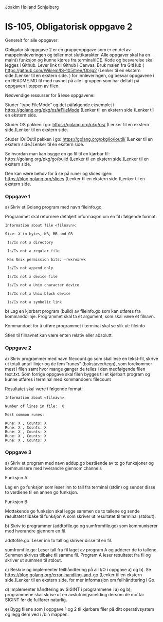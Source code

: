 Joakim Høiland Schjølberg







# IS-105, Obligatorisk oppgave 2

Generelt for alle oppgaver:

Obligatorisk oppgave 2 er en gruppeoppgave som er en del av mappeinnleveringen og teller mot sluttkarakter.
Alle oppgaver skal ha en main() funksjon og kunne kjøres fra terminal/IDE.
Kode og  besvarelse skal legges i Github. Lever link til Github i Canvas.
Bruk malen fra GitHub ( https://github.com/Wiklem/IS-105/tree/Oblig2 (Lenker til en ekstern side.)Lenker til en ekstern side. ) for innleveringen, og besvar oppgavene i en README.MD fil med navnet på alle i gruppen som har deltatt på oppgaven i toppen av filen.
 

Nødvendige ressurser for å løse oppgavene:

Studer “type FileMode” og det påfølgende eksemplet i https://golang.org/pkg/os/#FileMode (Lenker til en ekstern side.)Lenker til en ekstern side.

Studer OS pakken i go: https://golang.org/pkg/os/ (Lenker til en ekstern side.)Lenker til en ekstern side.

Studer IO/IOutil pakken i go: https://golang.org/pkg/io/ioutil/ (Lenker til en ekstern side.)Lenker til en ekstern side.

Se hvordan man kan bygge en go fil til en kjørbar fil: https://golang.org/pkg/go/build (Lenker til en ekstern side.)Lenker til en ekstern side.

Den kan være behov for å se på runer og slices igjen: https://blog.golang.org/slices (Lenker til en ekstern side.)Lenker til en ekstern side.

 

### Oppgave 1
a) Skriv et Golang program med navn fileinfo.go​,

Programmet skal returnere detaljert informasjon om en fil i følgende format:

 
```
Information about file <filnavn>:

Size: X in bytes, KB, MB and GB

 Is/Is not a directory

 Is/Is not a regular file

 Has Unix permission bits: -rwxrwxrwx

 Is/Is not append only

 Is/Is not a device file

 Is/Is not a Unix character device

 Is/Is not a Unix block device

 Is/Is not a symbolic link
```

b) Lag en kjørbart program (build) av fileinfo.go som kan utføres fra kommandolinje. Programmet skal ta et argument, som skal være et filnavn.

Kommandoet for å utføre programmet i terminal skal se slik ut: fileinfo <filnavn>

Stien til filnavnet kan være enten relativ eller absolutt.


### Oppgave 2
a) Skriv programmer med navn filecount.go som skal lese en tekst-fil, skrive ut totalt antall linjer og de fem “runes” (bokstaver/tegn), som forekommer mest i filen samt hvor mange ganger de telles i den medfølgende filen text.txt. Som forrige oppgave skal filen bygges til et kjørbart program og kunne utføres i terminal med kommandoen: filecount  <filnavn>

Resultatet skal være i følgende format:
```
Information about <filnavn>:

Number of lines in file:  X

Most common runes:

Rune: X , Counts: X
Rune: X , Counts: X
Rune: X , Counts: X
Rune: X , Counts: X
Rune: X , Counts: X
```

### Oppgave 3
a) Skriv et program med navn addup.go bestående av to go funksjoner og kommunisere med hverandre gjennom channels

 

Funksjon A:

Lag en go funksjon som leser inn to tall fra terminal (stdin) og sender disse to verdiene til en annen go funksjon.

 

Funksjon B:

Mottakende go funksjon skal legge sammen de to tallene og sende resultatet tilbake til funksjon A som skriver ut resultatet til terminal (stdout).

 

b) Skriv to programmer (addtofile.go og sumfromfile.go) som kommuniserer med hverandre gjennom en fil.

 

addtofile.go: Leser inn to tall og skriver disse til en fil.

 

sumfromfile.go: Leser tall fra fil laget av program A og adderer de to tallene. Summen skrives tilbake til samme fil. Program A leser resultatet fra fil og skriver ut summen til stdout.

 

c) Beskriv og implementer feilhåndtering på all I/O i oppgave a) og b). Se https://blog.golang.org/error-handling-and-go (Lenker til en ekstern side.)Lenker til en ekstern side. for mer informasjon om feilhåndtering i Go.

d) Implementer håndtering av SIGINT i programmene i a) og b); programmene skal skrive ut en avslutningsmelding dersom de mottar SIGINT før de fullfører naturlig.

e) Bygg filene som i oppgave 1 og 2 til kjørbare filer på ditt operativsystem og legg dem ved i /bin mappen.
